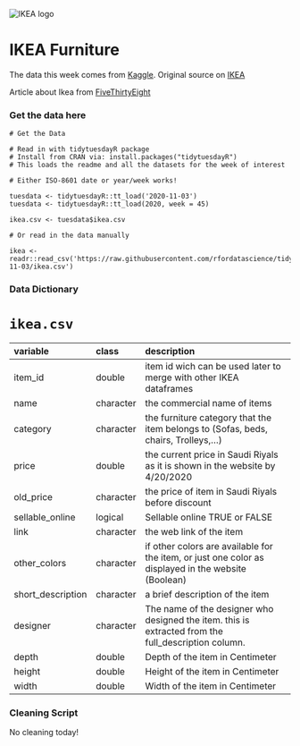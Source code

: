 ![IKEA logo](https://fivethirtyeight.com/wp-content/uploads/2016/10/ap_114334808154.jpg?w=575)

# IKEA Furniture

The data this week comes from [Kaggle](https://www.kaggle.com/ahmedkallam/ikea-sa-furniture-web-scraping). Original source on [IKEA](https://www.ikea.com/sa/en/cat/furniture-fu001/)

Article about Ikea from [FiveThirtyEight](https://fivethirtyeight.com/features/the-weird-economics-of-ikea/)

### Get the data here

```{r}
# Get the Data

# Read in with tidytuesdayR package 
# Install from CRAN via: install.packages("tidytuesdayR")
# This loads the readme and all the datasets for the week of interest

# Either ISO-8601 date or year/week works!

tuesdata <- tidytuesdayR::tt_load('2020-11-03')
tuesdata <- tidytuesdayR::tt_load(2020, week = 45)

ikea.csv <- tuesdata$ikea.csv

# Or read in the data manually

ikea <- readr::read_csv('https://raw.githubusercontent.com/rfordatascience/tidytuesday/master/data/2020/2020-11-03/ikea.csv')

```
### Data Dictionary

# `ikea.csv`

|variable          |class     |description |
|:-----------------|:---------|:-----------|
|item_id           |double    | item id wich can be used later to merge with other IKEA dataframes |
|name              |character | the commercial name of items |
|category          |character | the furniture category that the item belongs to (Sofas, beds, chairs, Trolleys,…) |
|price             |double    | the current price in Saudi Riyals as it is shown in the website by 4/20/2020 |
|old_price         |character | the price of item in Saudi Riyals before discount |
|sellable_online   |logical   | Sellable online TRUE or FALSE |
|link              |character | the web link of the item |
|other_colors      |character | if other colors are available for the item, or just one color as displayed in the website (Boolean) |
|short_description |character | a brief description of the item |
|designer          |character | The name of the designer who designed the item. this is extracted from the full_description column. |
|depth             |double    | Depth of the item in Centimeter |
|height            |double    | Height of the item in Centimeter|
|width             |double    | Width of the item in Centimeter|

### Cleaning Script

No cleaning today!